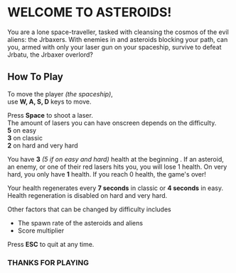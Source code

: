 # WELCOME TO ASTEROIDS!

You are a lone space-traveller, tasked with cleansing the cosmos of the evil aliens: the Jrbaxers. With enemies in and asteroids blocking your path, can you, armed with only your laser gun on your spaceship, survive to defeat Jrbatu, the Jrbaxer overlord?

## How To Play
To move the player *(the spaceship)*,  
use **W, A, S, D** keys to move.

Press **Space** to shoot a laser.  
The amount of lasers you can have onscreen depends on the difficulty.  
**5** on easy  
**3** on classic  
**2** on hard and very hard

You have **3** *(5 if on easy and hard)* health at the beginning . If an asteroid, an enemy, or one of their red lasers hits you, you will lose 1 health. On very hard, you only have **1** health.
If you reach 0 health, the game's over!

Your health regenerates every **7 seconds** in classic or **4 seconds** in easy.  
Health regeneration is disabled on hard and very hard.

Other factors that can be changed by difficulty includes  
- The spawn rate of the asteroids and aliens
- Score multiplier

Press **ESC** to quit at any time.

### THANKS FOR PLAYING
